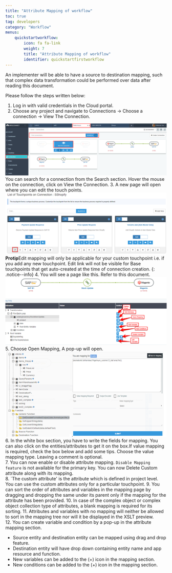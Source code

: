 ```yaml
---
title: "Attribute Mapping of workflow"
toc: true
tag: developers
category: "Workflow"
menus: 
    quickstartworkflow:
        icon: fa fa-link
        weight: 7
        title: "Attribute Mapping of workflow" 
        identifier: quickstartfirstworkflow
---
```


An implementer will be able to have a source to destination mapping, such that complex data transformation could be performed over data after reading this document.

Please follow the steps written below:

1. Log in with valid credentials in the Cloud portal.
2. Choose any project and navigate to Connections -> Choose a connection -> View The Connection.

![Attribute-Mapping1](/staticfiles/workflow-management/media/Attribute-Mapping1.png)  
You can search for a connection from the Search section. Hover the mouse on the connection, click on View the Connection.
3. A new page will open where you can edit the touch points.  
![Attribute-Mapping2](/staticfiles/workflow-management/media/Attribute-Mapping2.png)  
**Protip**Edit mapping will only be applicable for your custom touchpoint i.e. if you add any new touchpoint. Edit link will not be visible for Base touchpoints that get auto-created at the time of connection creation.
{: .notice--info}
4. You will see a page like this. Refer to this document.  
![Attribute-Mapping3](/staticfiles/workflow-management/media/Attribute-Mapping3.png)  
5. Choose Open Mapping, A pop-up will open.  
![Attribute-Mapping4](/staticfiles/workflow-management/media/Attribute-Mapping4.png)  
6. In the white box section, you have to write the fields for mapping. You can also click on the entities/attributes to get it on the box.If value mapping is required, check the box below and add some tips.
Choose the value mapping type. Leaving a comment is optional.  
7. You can now enable or disable attribute mapping. `Disable Mapping feature` is not available for the primary key.
You can now Delete Custom attribute along with its mapping.  
8. `The custom attribute' is the attribute which is defined in project level. You can use the custom attributes only for a particular touchpoint.
9. You can sort the order of attributes and variables in the mapping page by dragging and dropping the same under its parent only if the mapping for the attribute has been provided.
10. In case of the complex object or complex object collection type of attributes, a blank mapping is required for its sorting.
11. Attributes and variables with no mapping will neither be allowed to sort in the mapping tree nor will it be displayed in the XSLT preview.  
12. You can create variable and condition by a pop-up in the attribute mapping section.
* Source entity and destination entity can be mapped using drag and drop feature. 
* Destination entity will have drop down containing entity name and app resource and function. 
* New variables can be added to the (+) icon in the mapping section. 
* New conditions can be added to the (+) icon in the mapping section.